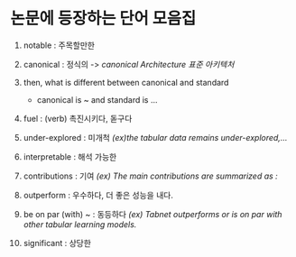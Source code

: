 # 논문에 등장하는 단어 모음집

01. notable : 주목할만한
02. canonical : 정식의 -> _canonical Architecture 표준 아키텍처_
03. then, what is different between canonical and standard
    - canonical is ~ and standard is ...
   
04. fuel : (verb) 촉진시키다, 돋구다
05. under-explored : 미개척 _(ex)the tabular data remains under-explored,..._
06. interpretable : 해석 가능한
07. contributions : 기여 _(ex) The main contributions are summarized as :_ 
08. outperform : 우수하다, 더 좋은 성능을 내다.
09. be on par (with) ~ : 동등하다 _(ex) Tabnet outperforms or is on par with other tabular learning models._
10. significant : 상당한
